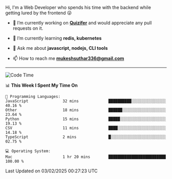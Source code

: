 Hi, I'm a Web Developer who spends his time with the backend while getting lured by the frontend 😜

- 🔭 I’m currently working on **[Quizifer](https://github.com/SutharMukesh/Quizifer/)** and would appreciate any pull requests on it.

- 🌱 I’m currently learning **redis, kubernetes**

- 💬 Ask me about **javascript, nodejs, CLI tools**

- 📫 How to reach me **mukeshsuthar336@gmail.com**

---
<!--START_SECTION:waka-->
![Code Time](http://img.shields.io/badge/Code%20Time-3%2C218%20hrs%2049%20mins-blue)

📊 **This Week I Spent My Time On** 

```text
💬 Programming Languages: 
JavaScript               32 mins             ██████████░░░░░░░░░░░░░░░   40.16 % 
Other                    18 mins             ██████░░░░░░░░░░░░░░░░░░░   23.64 % 
Python                   15 mins             █████░░░░░░░░░░░░░░░░░░░░   19.13 % 
CSV                      11 mins             ████░░░░░░░░░░░░░░░░░░░░░   14.18 % 
TypeScript               2 mins              █░░░░░░░░░░░░░░░░░░░░░░░░   02.75 % 

💻 Operating System: 
Mac                      1 hr 20 mins        █████████████████████████   100.00 % 
```


 Last Updated on 03/02/2025 00:27:23 UTC
<!--END_SECTION:waka-->
